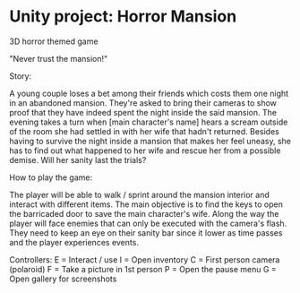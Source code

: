 # Unity project: Horror Mansion
3D horror themed game

"Never trust the mansion!"

Story:

A young couple loses a bet among their friends which costs them one night in an abandoned mansion. They're asked to bring their cameras to show proof that they have indeed spent the night inside the said mansion. The evening takes a turn when [main character's name] hears a scream outside of the room she had settled in with her wife that hadn't returned. Besides having to survive the night inside a mansion that makes her feel uneasy, she has to find out what happened to her wife and rescue her from a possible demise. Will her sanity last the trials?

How to play the game:

The player will be able to walk / sprint around the mansion interior and interact with different items. The main objective is to find the keys to open the barricaded door to save the main character's wife. Along the way the player will face enemies that can only be executed with the camera's flash. They need to keep an eye on their sanity bar since it lower as time passes and the player experiences events.

Controllers:
E = Interact / use
I = Open inventory
C = First person camera (polaroid)
F = Take a picture in 1st person
P = Open the pause menu
G = Open gallery for screenshots
